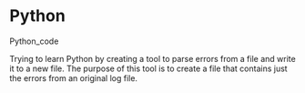 # Python
Python_code

Trying to learn Python by creating a tool to parse errors from a file and write it to a new file. The purpose of this tool is to create a file that contains just the errors from an original log file.
